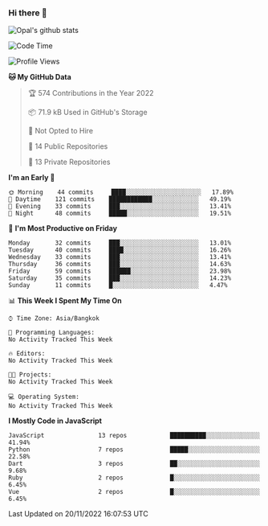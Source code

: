 ### Hi there 👋

![Opal's github stats](https://github-readme-stats.vercel.app/api?username=coolkidneversleep&count_private=true&show_icons=true&theme=radical)


<!--START_SECTION:waka-->
![Code Time](http://img.shields.io/badge/Code%20Time-64%20hrs%2038%20mins-blue)

![Profile Views](http://img.shields.io/badge/Profile%20Views-0-blue)

**🐱 My GitHub Data** 

> 🏆 574 Contributions in the Year 2022
 > 
> 📦 71.9 kB Used in GitHub's Storage 
 > 
> 🚫 Not Opted to Hire
 > 
> 📜 14 Public Repositories 
 > 
> 🔑 13 Private Repositories  
 > 
**I'm an Early 🐤** 

```text
🌞 Morning    44 commits     ████░░░░░░░░░░░░░░░░░░░░░   17.89% 
🌆 Daytime    121 commits    ████████████░░░░░░░░░░░░░   49.19% 
🌃 Evening    33 commits     ███░░░░░░░░░░░░░░░░░░░░░░   13.41% 
🌙 Night      48 commits     █████░░░░░░░░░░░░░░░░░░░░   19.51%

```
📅 **I'm Most Productive on Friday** 

```text
Monday       32 commits     ███░░░░░░░░░░░░░░░░░░░░░░   13.01% 
Tuesday      40 commits     ████░░░░░░░░░░░░░░░░░░░░░   16.26% 
Wednesday    33 commits     ███░░░░░░░░░░░░░░░░░░░░░░   13.41% 
Thursday     36 commits     ███░░░░░░░░░░░░░░░░░░░░░░   14.63% 
Friday       59 commits     ██████░░░░░░░░░░░░░░░░░░░   23.98% 
Saturday     35 commits     ███░░░░░░░░░░░░░░░░░░░░░░   14.23% 
Sunday       11 commits     █░░░░░░░░░░░░░░░░░░░░░░░░   4.47%

```


📊 **This Week I Spent My Time On** 

```text
⌚︎ Time Zone: Asia/Bangkok

💬 Programming Languages: 
No Activity Tracked This Week

🔥 Editors: 
No Activity Tracked This Week

🐱‍💻 Projects: 
No Activity Tracked This Week

💻 Operating System: 
No Activity Tracked This Week

```

**I Mostly Code in JavaScript** 

```text
JavaScript               13 repos            ██████████░░░░░░░░░░░░░░░   41.94% 
Python                   7 repos             █████░░░░░░░░░░░░░░░░░░░░   22.58% 
Dart                     3 repos             ██░░░░░░░░░░░░░░░░░░░░░░░   9.68% 
Ruby                     2 repos             █░░░░░░░░░░░░░░░░░░░░░░░░   6.45% 
Vue                      2 repos             █░░░░░░░░░░░░░░░░░░░░░░░░   6.45%

```



 Last Updated on 20/11/2022 16:07:53 UTC
<!--END_SECTION:waka-->
